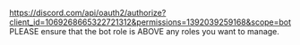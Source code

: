 https://discord.com/api/oauth2/authorize?client_id=1069268665322721312&permissions=1392039259168&scope=bot
PLEASE ensure that the bot role is ABOVE any roles you want to manage.